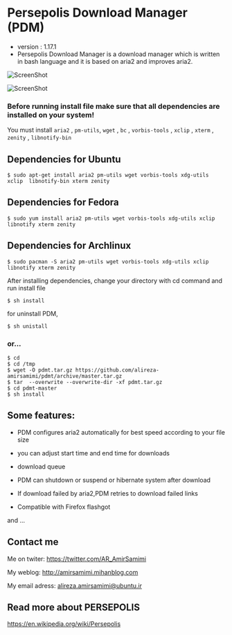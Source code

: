 Persepolis Download Manager (PDM)
=============
+ version : 1.17.1
+ Persepolis Download Manager is a download manager which is written in bash language and it is based on aria2 and improves aria2.

![ScreenShot](http://s6.picofile.com/file/8202702626/pdmt.jpg)

![ScreenShot](http://s3.picofile.com/file/8205810476/Screenshot_2015_08_12_09_46_26.jpg)

### Before running install file make sure that all dependencies are installed on your system!
You must install `aria2` , `pm-utils`, `wget` , `bc` , `vorbis-tools` , `xclip` , `xterm` , `zenity` , `libnotify-bin`

## Dependencies for Ubuntu

    $ sudo apt-get install aria2 pm-utils wget vorbis-tools xdg-utils xclip  libnotify-bin xterm zenity
    
## Dependencies for Fedora

    $ sudo yum install aria2 pm-utils wget vorbis-tools xdg-utils xclip  libnotify xterm zenity

## Dependencies for Archlinux

    $ sudo pacman -S aria2 pm-utils wget vorbis-tools xdg-utils xclip  libnotify xterm zenity
    
After installing dependencies, change your directory with cd command and run install file

    $ sh install

for uninstall PDM,

    $ sh unistall

### or...

    $ cd
    $ cd /tmp
    $ wget -O pdmt.tar.gz https://github.com/alireza-amirsamimi/pdmt/archive/master.tar.gz
    $ tar  --overwrite --overwrite-dir -xf pdmt.tar.gz
    $ cd pdmt-master
    $ sh install

## Some features:

+ PDM configures aria2 automatically for best speed according to your file size

+ you can adjust start time and end time for downloads

+ download queue

+ PDM can shutdown or suspend or hibernate system  after download 

+ If download failed by aria2,PDM retries to download failed links

+ Compatible with Firefox flashgot

and ...


## Contact me
Me on twiter:
https://twitter.com/AR_AmirSamimi

My weblog:
http://amirsamimi.mihanblog.com

My email adress:
alireza.amirsamimi@ubuntu.ir

## Read more about PERSEPOLIS
https://en.wikipedia.org/wiki/Persepolis
